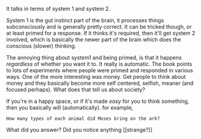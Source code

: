 It talks in terms of system 1 and system 2.

System 1 is the gut instinct part of the brain, it processes things
subconsciously and is generally pretty correct.  It can be tricked though, or
at least primed for a response.  If it thinks it's required, then it'll get
system 2 involved, which is basically the newer part of the brain which does
the conscious (slower) thinking.

The annoying thing about system1 and being primed, is that it happens
_regardless_ of whether you want it to.  It really is automatic.  The book
points to lots of experiments where people were primed and responded in various
ways.  One of the more interesting was money.  Get people to think about money
and they basically become more self centered, selfish, meaner (and focused
perhaps).  What does that tell us about society?

If you're in a happy space, or if it's made _easy_ for you to think something,
then you basically will (automatically).  for example, 

    How many types of each animal did Moses bring on the ark?

What did you answer?  Did you notice anything [[strange?]]
